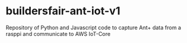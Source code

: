 # buildersfair-ant-iot-v1
Repository of Python and Javascript code to capture Ant+ data from a rasppi and communicate to AWS IoT-Core
